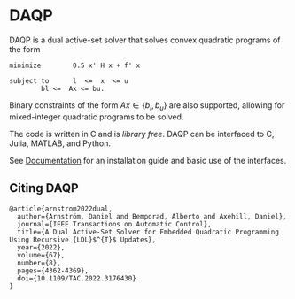 # DAQP
DAQP is a dual active-set solver that solves convex quadratic programs of the form
```
minimize        0.5 x' H x + f' x

subject to      l  <=  x  <= u
		bl <=  Ax <= bu.
```
Binary constraints of the form $A x \in \{b_l, b_u\}$ are also supported, allowing for mixed-integer quadratic programs to be solved.

The code is written in C and is *library free*. DAQP can be interfaced to C, Julia, MATLAB, and Python. 

See [Documentation](https://darnstrom.github.io/daqp/) for an installation guide and basic use of the interfaces. 

## Citing DAQP
```
@article{arnstrom2022dual,
  author={Arnström, Daniel and Bemporad, Alberto and Axehill, Daniel},
  journal={IEEE Transactions on Automatic Control},
  title={A Dual Active-Set Solver for Embedded Quadratic Programming Using Recursive {LDL}$^{T}$ Updates},
  year={2022},
  volume={67},
  number={8},
  pages={4362-4369},
  doi={10.1109/TAC.2022.3176430}
}
```

